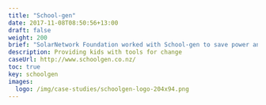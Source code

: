 ```yaml
---
title: "School-gen"
date: 2017-11-08T08:50:56+13:00
draft: false
weight: 200
brief: "SolarNetwork Foundation worked with School-gen to save power and create learning opportunties in New Zealand schools."
description: Providing kids with tools for change
caseUrl: http://www.schoolgen.co.nz/
toc: true
key: schoolgen
images:
  logo: /img/case-studies/schoolgen-logo-204x94.png
---
```

